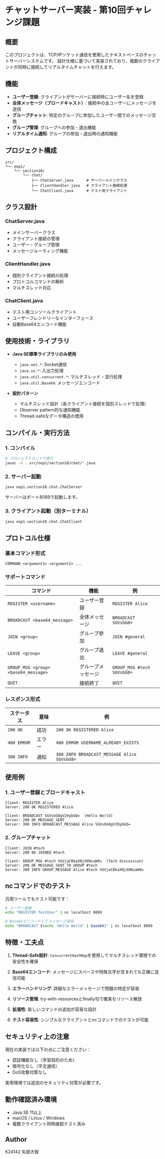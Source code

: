 # チャットサーバー実装 - 第10回チャレンジ課題

## 概要

このプロジェクトは、TCP/IPソケット通信を使用したテキストベースのチャットサーバーシステムです。
設計仕様に基づいて実装されており、複数のクライアントが同時に接続してリアルタイムチャットを行えます。

## 機能

- **ユーザー登録**: クライアントがサーバーに接続時にユーザー名を登録
- **全体メッセージ（ブロードキャスト）**: 接続中の全ユーザーにメッセージを送信
- **グループチャット**: 特定のグループに参加したユーザー間でのメッセージ交換
- **グループ管理**: グループへの参加・退出機能
- **リアルタイム通知**: グループの参加・退出時の通知機能

## プロジェクト構成

```
src/
└── oop1/
    └── section10/
        └── chat/
            ├── ChatServer.java      # サーバーメインクラス
            ├── ClientHandler.java   # クライアント接続処理
            └── ChatClient.java      # テスト用クライアント
```

## クラス設計

### ChatServer.java
- メインサーバークラス
- クライアント接続の管理
- ユーザー・グループ管理
- メッセージルーティング機能

### ClientHandler.java
- 個別クライアント接続の処理
- プロトコルコマンドの解析
- マルチスレッド対応

### ChatClient.java
- テスト用コンソールクライアント
- ユーザーフレンドリーなインターフェース
- 自動Base64エンコード機能

## 使用技術・ライブラリ

- **Java SE標準ライブラリのみ使用**
  - `java.net.*`: Socket通信
  - `java.io.*`: 入出力処理  
  - `java.util.concurrent.*`: マルチスレッド・並行処理
  - `java.util.Base64`: メッセージエンコード

- **設計パターン**
  - マルチスレッド設計（各クライアント接続を個別スレッドで処理）
  - Observer pattern的な通知機能
  - Thread-safeなデータ構造の使用

## コンパイル・実行方法

### 1. コンパイル
```bash
# プロジェクトルートで実行
javac -d . src/oop1/section10/chat/*.java
```

### 2. サーバー起動
```bash
java oop1.section10.chat.ChatServer
```
サーバーはポート8089で起動します。

### 3. クライアント起動（別ターミナル）
```bash
java oop1.section10.chat.ChatClient
```

## プロトコル仕様

### 基本コマンド形式
```
COMMAND <argument1> <argument2> ...
```

### サポートコマンド

| コマンド | 機能 | 例 |
|---------|------|-----|
| `REGISTER <username>` | ユーザー登録 | `REGISTER Alice` |
| `BROADCAST <base64_message>` | 全体メッセージ | `BROADCAST SGVsbG8=` |
| `JOIN <group>` | グループ参加 | `JOIN #general` |
| `LEAVE <group>` | グループ退出 | `LEAVE #general` |
| `GROUP_MSG <group> <base64_message>` | グループメッセージ | `GROUP_MSG #tech SGVsbG8=` |
| `QUIT` | 接続終了 | `QUIT` |

### レスポンス形式

| ステータス | 意味 | 例 |
|-----------|------|-----|
| `200 OK` | 成功 | `200 OK REGISTERED Alice` |
| `400 ERROR` | エラー | `400 ERROR USERNAME_ALREADY_EXISTS` |
| `300 INFO` | 通知 | `300 INFO BROADCAST_MESSAGE Alice SGVsbG8=` |

## 使用例

### 1. ユーザー登録とブロードキャスト
```
Client: REGISTER Alice
Server: 200 OK REGISTERED Alice

Client: BROADCAST SGVsbG8gV29ybGQ=  (Hello World)
Server: 200 OK MESSAGE_SENT
Server: 300 INFO BROADCAST_MESSAGE Alice SGVsbG8gV29ybGQ=
```

### 2. グループチャット
```
Client: JOIN #tech
Server: 200 OK JOINED #tech

Client: GROUP_MSG #tech VGVjaCBkaXNjdXNzaW9u  (Tech discussion)
Server: 200 OK MESSAGE_SENT_TO_GROUP #tech
Server: 300 INFO GROUP_MESSAGE Alice #tech VGVjaCBkaXNjdXNzaW9u
```

## ncコマンドでのテスト

汎用ツールでもテスト可能です：

```bash
# ユーザー登録
echo "REGISTER TestUser" | nc localhost 8089

# Base64エンコードしてメッセージ送信
echo "BROADCAST $(echo 'Hello World' | base64)" | nc localhost 8089
```

## 特徴・工夫点

1. **Thread-Safe設計**: `ConcurrentHashMap`を使用してマルチスレッド環境での安全性を確保

2. **Base64エンコード**: メッセージにスペースや特殊文字が含まれても正確に送信可能

3. **エラーハンドリング**: 詳細なエラーメッセージで問題の特定が容易

4. **リソース管理**: try-with-resourcesとfinally句で確実なリソース解放

5. **拡張性**: 新しいコマンドの追加が容易な設計

6. **テスト容易性**: シンプルなクライアントとncコマンドでのテストが可能

## セキュリティ上の注意

現在の実装では以下の点にご注意ください：

- 認証機能なし（学習目的のため）
- 暗号化なし（平文通信）
- DoS攻撃対策なし

実用環境では追加のセキュリティ対策が必要です。

## 動作確認済み環境

- Java SE 11以上
- macOS / Linux / Windows
- 複数クライアント同時接続テスト済み

## Author

K24142 矢部大智
